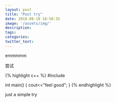 ```yaml
---
layout: post
title: "Post try"
date: 2018-08-10 18:58:32
image: '/assets/img/'
description:
tags:
categories:
twitter_text:
---
```


emmmmm

尝试

{% highlight c++ %}
#include<iostream>

int main()
{
	cout<<"feel good";
}
{% endhighlight %}


just a simple try


